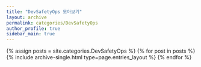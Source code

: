 ```yaml
---
title: "DevSafetyOps 모아보기"
layout: archive
permalink: categories/DevSafetyOps
author_profile: true
sidebar_main: true
---
```


{% assign posts = site.categories.DevSafetyOps %}
{% for post in posts %} {% include archive-single.html type=page.entries_layout %} {% endfor %}

<!-- testct1 라는 카테고리를 가진 포스트들만 모아서 한번에 보여줄 수 있는 이지를 만든다. 📂pages 폴더> 📂categories 라는 폴더> 이 안에 런 카테고리들만 가진 포스트들을 나열하여 보여 줄 수 있는 마크다운 파일을 만들어 정리. permalink의 주소로 접근가능함-->

<!-- !!! site.categories.카테고리명 // 포스트에 등록한 카테고리와 동일해야함 // 카테고리 파일명과 카테고리를 동일하게 작성하여 관리하도록함-->